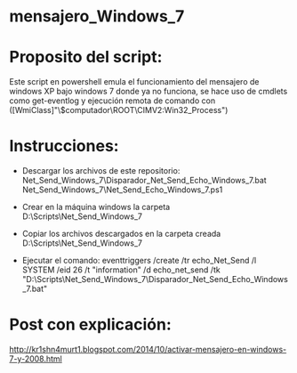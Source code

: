 mensajero_Windows_7
===================

# Proposito del script:

Este script en powershell emula el funcionamiento del mensajero de windows XP bajo windows 7 donde ya no funciona, se hace uso de cmdlets como get-eventlog y ejecución remota de comando con ([WmiClass]"\\$computador\ROOT\CIMV2:Win32_Process") 

# Instrucciones: 

* Descargar los archivos de este repositorio:
  Net_Send_Windows_7\Disparador_Net_Send_Echo_Windows_7.bat
  Net_Send_Windows_7\Net_Send_Echo_Windows_7.ps1

* Crear en la máquina windows la carpeta D:\Scripts\Net_Send_Windows_7

* Copiar los archivos descargados en la carpeta creada D:\Scripts\Net_Send_Windows_7

* Ejecutar el comando:
eventtriggers /create /tr echo_Net_Send /l SYSTEM /eid 26 /t "information" /d echo_net_send /tk "D:\Scripts\Net_Send_Windows_7\Disparador_Net_Send_Echo_Windows_7.bat"

# Post con explicación: 

http://kr1shn4murt1.blogspot.com/2014/10/activar-mensajero-en-windows-7-y-2008.html



